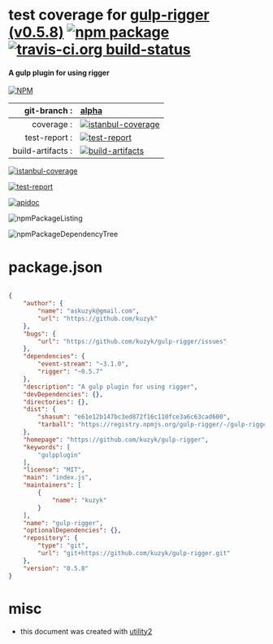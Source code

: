 # test coverage for  [gulp-rigger (v0.5.8)](https://github.com/kuzyk/gulp-rigger)  [![npm package](https://img.shields.io/npm/v/npmtest-gulp-rigger.svg?style=flat-square)](https://www.npmjs.org/package/npmtest-gulp-rigger) [![travis-ci.org build-status](https://api.travis-ci.org/npmtest/node-npmtest-gulp-rigger.svg)](https://travis-ci.org/npmtest/node-npmtest-gulp-rigger)
#### A gulp plugin for using rigger

[![NPM](https://nodei.co/npm/gulp-rigger.png?downloads=true&downloadRank=true&stars=true)](https://www.npmjs.com/package/gulp-rigger)

| git-branch : | [alpha](https://github.com/npmtest/node-npmtest-gulp-rigger/tree/alpha)|
|--:|:--|
| coverage : | [![istanbul-coverage](https://npmtest.github.io/node-npmtest-gulp-rigger/build/coverage.badge.svg)](https://npmtest.github.io/node-npmtest-gulp-rigger/build/coverage.html/index.html)|
| test-report : | [![test-report](https://npmtest.github.io/node-npmtest-gulp-rigger/build/test-report.badge.svg)](https://npmtest.github.io/node-npmtest-gulp-rigger/build/test-report.html)|
| build-artifacts : | [![build-artifacts](https://npmtest.github.io/node-npmtest-gulp-rigger/glyphicons_144_folder_open.png)](https://github.com/npmtest/node-npmtest-gulp-rigger/tree/gh-pages/build)|

[![istanbul-coverage](https://npmtest.github.io/node-npmtest-gulp-rigger/build/screenCapture.buildCi.browser.%252Ftmp%252Fbuild%252Fcoverage.lib.html.png)](https://npmtest.github.io/node-npmtest-gulp-rigger/build/coverage.html/index.html)

[![test-report](https://npmtest.github.io/node-npmtest-gulp-rigger/build/screenCapture.buildCi.browser.%252Ftmp%252Fbuild%252Ftest-report.html.png)](https://npmtest.github.io/node-npmtest-gulp-rigger/build/test-report.html)

[![apidoc](https://npmdoc.github.io/node-npmdoc-gulp-rigger/build/screenCapture.buildCi.browser.%252Ftmp%252Fbuild%252Fapidoc.html.png)](https://npmdoc.github.io/node-npmdoc-gulp-rigger/build/apidoc.html)

![npmPackageListing](https://npmtest.github.io/node-npmtest-gulp-rigger/build/screenCapture.npmPackageListing.svg)

![npmPackageDependencyTree](https://npmtest.github.io/node-npmtest-gulp-rigger/build/screenCapture.npmPackageDependencyTree.svg)



# package.json

```json

{
    "author": {
        "name": "askuzyk@gmail.com",
        "url": "https://github.com/kuzyk"
    },
    "bugs": {
        "url": "https://github.com/kuzyk/gulp-rigger/issues"
    },
    "dependencies": {
        "event-stream": "~3.1.0",
        "rigger": "~0.5.7"
    },
    "description": "A gulp plugin for using rigger",
    "devDependencies": {},
    "directories": {},
    "dist": {
        "shasum": "e61e12b147bc3ed872f16c110fce3a6c63cad600",
        "tarball": "https://registry.npmjs.org/gulp-rigger/-/gulp-rigger-0.5.8.tgz"
    },
    "homepage": "https://github.com/kuzyk/gulp-rigger",
    "keywords": [
        "gulpplugin"
    ],
    "license": "MIT",
    "main": "index.js",
    "maintainers": [
        {
            "name": "kuzyk"
        }
    ],
    "name": "gulp-rigger",
    "optionalDependencies": {},
    "repository": {
        "type": "git",
        "url": "git+https://github.com/kuzyk/gulp-rigger.git"
    },
    "version": "0.5.8"
}
```



# misc
- this document was created with [utility2](https://github.com/kaizhu256/node-utility2)
